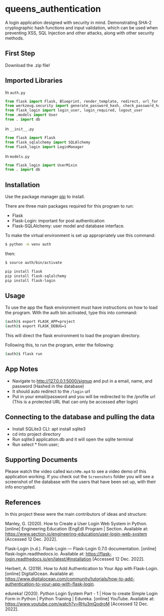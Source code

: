 # queens_authentication

A login application designed with security in mind. Demonstrating SHA-2 cryptographic hash functions and input validation, which can be used when preventing XSS, SQL Injection and other attacks, along with other security methods.

## First Step

Download the .zip file!

## Imported Libraries

In `auth.py`

```python
from flask import Flask, Blueprint, render_template, redirect, url_for, request, flash, app
from werkzeug.security import generate_password_hash, check_password_hash
from flask_login import login_user, login_required, logout_user
from .models import User
from . import db
```

in `__init__.py`

```python
from flask import Flask
from flask_sqlalchemy import SQLAlchemy
from flask_login import LoginManager
```

in `models.py`

```python
from flask_login import UserMixin
from . import db
```

## Installation

Use the package manager [pip](https://pip.pypa.io/en/stable/) to install.

There are three main packages required for this program to run:

- Flask
- Flask-Login: important for post authentication
- Flask-SQLAlchemy: user model and database interface.

To make the virtual environment is set up appropriately use this command:

```bash
$ python -m venv auth
```

then:

```bash
$ source auth/bin/activate
```

```bash
pip install flask
pip install flask-sqlalchemy
pip install flask-login
```

## Usage

To use the app the flask environment must have instructions on how to load the program.
With the auth bin activated, type this into command:

```bash
(auth)$ export FLASK_APP=project
(auth)$ export FLASK_DEBUG=1
```

This will direct the flask environment to load the program directory.

Following this, to run the program, enter the following:

```bash
(auth)$ flask run
```

## App Notes

- Navigate to http://127.0.0.1:5000/signup and put in a email, name, and password (Hashed in the database)
- It should auto redirect to the `/login` url
- Put in your email/password and you will be redirected to the /profile url (This is a protected URL that can only be accessed after login)

## Connecting to the database and pulling the data

- Install SQLite3 CLI: apt install sqlite3
- cd into project directory
- Run sqlite3 application.db and it will open the sqlite terminal
- Run select \* from user;

## Supporting Documents

Please watch the video called `WatchMe.mp4` to see a video demo of this application working.
If you check out the `Screenshots` folder you will see a screenshot of the database with the users that have been set up, with their info encrypted.

## References

In this project these were the main contributors of ideas and structure:

Manley, G. (2020). How to Create a User Login Web System in Python. [online] Engineering Education (EngEd) Program | Section. Available at: https://www.section.io/engineering-education/user-login-web-system [Accessed 12 Dec. 2022].

Flask-Login (n.d.). Flask-Login — Flask-Login 0.7.0 documentation. [online] flask-login.readthedocs.io. Available at: https://flask-login.readthedocs.io/en/latest/#installation [Accessed 12 Dec. 2022].

Herbert, A. (2019). How to Add Authentication to Your App with Flask-Login. [online] DigitalOcean. Available at: https://www.digitalocean.com/community/tutorials/how-to-add-authentication-to-your-app-with-flask-login.

edureka! (2020). Python Login System Part - 1 | How to create Simple Login Form in Python | Python Training | Edureka. [online] YouTube. Available at: https://www.youtube.com/watch?v=RHu3mQodroM [Accessed 12 Dec. 2022].

